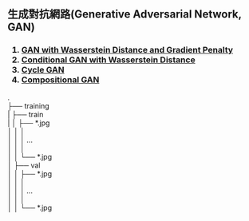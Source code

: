 ## 生成對抗網路(Generative Adversarial Network, GAN)
<h3>
  <ol>
    <li><a href="https://github.com/PANpinchi/GAN_exercise/tree/master/WGAN">GAN with Wasserstein Distance and Gradient Penalty</a></li>
    <li><a href="https://github.com/PANpinchi/GAN_exercise/tree/master/CWGAN">Conditional GAN with Wasserstein Distance</a></li>
    <li><a href="https://github.com/PANpinchi/GAN_exercise/tree/master/CycleGAN">Cycle GAN</a></li>
    <li><a href="https://github.com/PANpinchi/GAN_exercise/tree/master/CompositionalGAN">Compositional GAN</a></li>
  </ol>
</h3>

.<br>
├── training<br>
|   ├── train<br>
|   │   ├── *.jpg<br>
│   │   │   <br>
│   │   │   ...<br>
│   │   │   <br>
│   │   └── *.jpg<br>
│   ├── val<br>
│   │   ├── *.jpg<br>
│   │   │   <br>
│   │   │   ...<br>
│   │   │   <br>
│   │   └── *.jpg<br>
